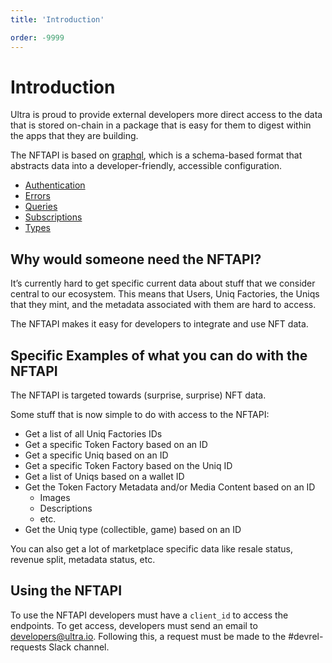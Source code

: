 ```yaml
---
title: 'Introduction'

order: -9999
---
```


# Introduction

Ultra is proud to provide external developers more direct access to the data that is stored on-chain in a package that is easy for them to digest within the apps that they are building.

The NFTAPI is based on [graphql](https://graphql.org/), which is a schema-based format that abstracts data into a developer-friendly, accessible configuration.

-   [Authentication](./authentication.md)
-   [Errors](./errors.md)
-   [Queries](./queries.md)
-   [Subscriptions](./subscriptions.md)
-   [Types](./types.md)

## Why would someone need the NFTAPI?

It’s currently hard to get specific current data about stuff that we consider central to our ecosystem. This means that Users, Uniq Factories, the Uniqs that they mint, and the metadata associated with them are hard to access.

The NFTAPI makes it easy for developers to integrate and use NFT data.

## Specific Examples of what you can do with the NFTAPI

The NFTAPI is targeted towards (surprise, surprise) NFT data.

Some stuff that is now simple to do with access to the NFTAPI:

-   Get a list of all Uniq Factories IDs
-   Get a specific Token Factory based on an ID
-   Get a specific Uniq based on an ID
-   Get a specific Token Factory based on the Uniq ID
-   Get a list of Uniqs based on a wallet ID
-   Get the Token Factory Metadata and/or Media Content based on an ID
    -   Images
    -   Descriptions
    -   etc.
-   Get the Uniq type (collectible, game) based on an ID

You can also get a lot of marketplace specific data like resale status, revenue split, metadata status, etc.

## Using the NFTAPI

To use the NFTAPI developers must have a `client_id` to access the endpoints. To get access, developers must send an email to [developers@ultra.io](mailto:developers@ultra.io). Following this, a request must be made to the #devrel-requests Slack channel.
